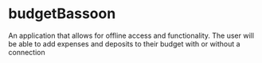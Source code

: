 # budgetBassoon
An application that allows for offline access and functionality. The user will be able to add expenses and deposits to their budget with or without a connection
